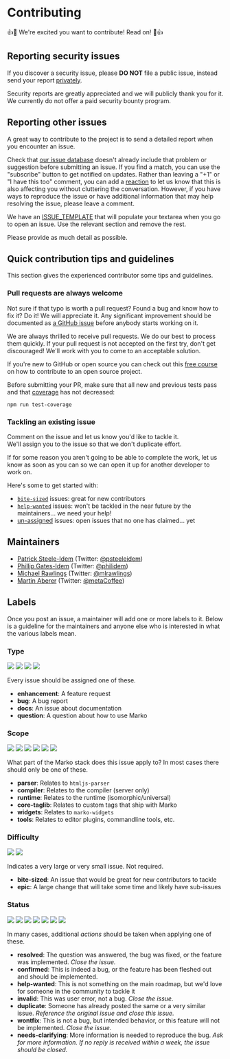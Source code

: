 # Contributing

:+1::tada: We're excited you want to contribute! Read on! :tada::+1:

## Reporting security issues

If you discover a security issue, please **DO NOT** file a public issue, 
instead send your report [privately](https://gitter.im/patrick-steele-idem).

Security reports are greatly appreciated and we will publicly thank you for it.
We currently do not offer a paid security bounty program.

## Reporting other issues

A great way to contribute to the project is to send a detailed report when you
encounter an issue.

Check that [our issue database](https://github.com/marko-js/marko/issues)
doesn't already include that problem or suggestion before submitting an issue.
If you find a match, you can use the "subscribe" button to get notified on
updates. Rather than leaving a "+1" or "I have this too" comment, you can add a 
[reaction](https://github.com/blog/2119-add-reactions-to-pull-requests-issues-and-comments) 
to let us know that this is also affecting you without cluttering the conversation. 
However, if you have ways to reproduce the issue or have additional information that may help
resolving the issue, please leave a comment.

We have an [ISSUE_TEMPLATE](ISSUE_TEMPLATE.md) that will populate your textarea 
when you go to open an issue.  Use the relevant section and remove the rest. 

Please provide as much detail as possible.

## Quick contribution tips and guidelines

This section gives the experienced contributor some tips and guidelines.

### Pull requests are always welcome

Not sure if that typo is worth a pull request? Found a bug and know how to fix
it? Do it! We will appreciate it. Any significant improvement should be
documented as [a GitHub issue](https://github.com/marko-js/marko/issues) before
anybody starts working on it.

We are always thrilled to receive pull requests. We do our best to process them
quickly. If your pull request is not accepted on the first try,
don't get discouraged! We'll work with you to come to an acceptable solution.

If you're new to GitHub or open source you can check out this 
[free course](https://egghead.io/courses/how-to-contribute-to-an-open-source-project-on-github) 
on how to contribute to an open source project.

Before submitting your PR, make sure that all new and previous tests pass and that [coverage](https://coveralls.io/github/marko-js/marko?branch=master) has not decreased:
```
npm run test-coverage
```

### Tackling an existing issue

Comment on the issue and let us know you'd like to tackle it.   
We'll assign you to the issue so that we don't duplicate effort.  

If for some reason you aren't going to be able to complete the work, 
let us know as soon as you can so we can open it up for another 
developer to work on.

Here's some to get started with:

- [`bite-sized`](https://github.com/marko-js/marko/issues?utf8=%E2%9C%93&q=is%3Aissue%20is%3Aopen%20label%3Abite-sized%20no%3Aassignee) issues: great for new contributors
- [`help-wanted`](https://github.com/marko-js/marko/issues?utf8=%E2%9C%93&q=is%3Aissue%20is%3Aopen%20label%3Ahelp-wanted%20no%3Aassignee) issues: won't be tackled in the near future by the maintainers... we need your help!
- [un-assigned](https://github.com/marko-js/marko/issues?utf8=%E2%9C%93&q=is%3Aissue%20is%3Aopen%20no%3Aassignee%20) issues: open issues that no one has claimed... yet

## Maintainers

* [Patrick Steele-Idem](https://github.com/patrick-steele-idem) (Twitter: [@psteeleidem](http://twitter.com/psteeleidem))
* [Phillip Gates-Idem](https://github.com/philidem/) (Twitter: [@philidem](https://twitter.com/philidem))
* [Michael Rawlings](https://github.com/mlrawlings) (Twitter: [@mlrawlings](https://twitter.com/mlrawlings))
* [Martin Aberer](https://github.com/tindli) (Twitter: [@metaCoffee](https://twitter.com/metaCoffee))

## Labels

Once you post an issue, a maintainer will add one or more labels to it.
Below is a guideline for the maintainers and anyone else who is interested 
in what the various labels mean. 

### Type
![](https://img.shields.io/badge/type-bug-dd0000.svg)
![](https://img.shields.io/badge/type-enhancement-0099dd.svg)
![](https://img.shields.io/badge/type-docs-aaaaaa.svg)
![](https://img.shields.io/badge/type-question-99cc00.svg)

Every issue should be assigned one of these.

- **enhancement**: A feature request
- **bug**: A bug report 
- **docs**: An issue about documentation
- **question**: A question about how to use Marko

### Scope
![](https://img.shields.io/badge/scope-parser-5500cc.svg)
![](https://img.shields.io/badge/scope-compiler-cc0077.svg)
![](https://img.shields.io/badge/scope-runtime-eeaa00.svg)
![](https://img.shields.io/badge/scope-core%20taglib-00cccc.svg)
![](https://img.shields.io/badge/scope-widgets-9900aa.svg)
![](https://img.shields.io/badge/scope-tools-33cc00.svg)

What part of the Marko stack does this issue apply to? In most cases there should only be one of these.

- **parser**: Relates to `htmljs-parser`
- **compiler**: Relates to the compiler (server only)
- **runtime**: Relates to the runtime (isomorphic/universal)
- **core-taglib**: Relates to custom tags that ship with Marko
- **widgets**: Relates to `marko-widgets`
- **tools**: Relates to editor plugins, commandline tools, etc.

### Difficulty
![](https://img.shields.io/badge/difficulty-bite%20sized-aabbcc.svg)
![](https://img.shields.io/badge/difficulty-epic-cc4400.svg)

Indicates a very large or very small issue.  Not required.

- **bite-sized**: An issue that would be great for new contributors to tackle
- **epic**: A large change that will take some time and likely have sub-issues

### Status
![](https://img.shields.io/badge/status-resolved-99cc99.svg)
![](https://img.shields.io/badge/status-confirmed-5599cc.svg)
![](https://img.shields.io/badge/status-help%20wanted-33cc88.svg)
![](https://img.shields.io/badge/status-invalid-997744.svg)
![](https://img.shields.io/badge/status-duplicate-cc99cc.svg)
![](https://img.shields.io/badge/status-wontfix-bb6666.svg)
![](https://img.shields.io/badge/status-needs%20clarifying-dd9944.svg)

In many cases, additional *actions* should be taken when applying one of these.

- **resolved**: The question was answered, the bug was fixed, or the feature was implemented. *Close the issue.*
- **confirmed**: This is indeed a bug, or the feature has been fleshed out and should be implemented.  
- **help-wanted**: This is not something on the main roadmap, but we'd love for someone in the community to tackle it
- **invalid**: This was user error, not a bug. *Close the issue.*
- **duplicate**: Someone has already posted the same or a very similar issue.  *Reference the original issue and close this issue.*
- **wontfix**: This is not a bug, but intended behavior, or this feature will not be implemented.  *Close the issue.*
- **needs-clarifying**: More information is needed to reproduce the bug. *Ask for more information.  If no reply is received within a week, the issue should be closed.*
